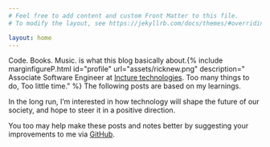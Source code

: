 ```yaml
---
# Feel free to add content and custom Front Matter to this file.
# To modify the layout, see https://jekyllrb.com/docs/themes/#overriding-theme-defaults

layout: home
---
```

<span class="newthought"> Code. Books. Music.</span> is what this blog basically about.{% include marginfigureP.html id="profile" url="assets/ricknew.png" description="   Associate Software Engineer at [Incture technologies](http://www.incture.com). Too many things to do, Too little time." %}
The following posts are based on my learnings.

In the long run, I’m interested in how technology will shape the future of our society, and hope to steer it in a positive direction.

You too may help make these posts and notes better by suggesting your improvements to me via [GitHub](https://github.com/3hargav/).
